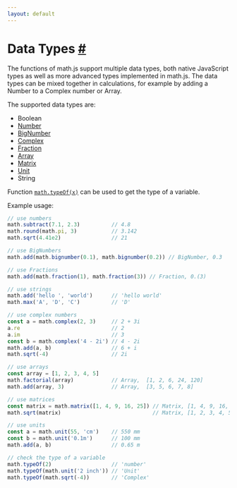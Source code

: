 ```yaml
---
layout: default
---
```


<h1 id="data-types">Data Types <a href="#data-types" title="Permalink">#</a></h1>

The functions of math.js support multiple data types, both native JavaScript
types as well as more advanced types implemented in math.js. The data types can
be mixed together in calculations, for example by adding a Number to a
Complex number or Array.

The supported data types are:

- Boolean
- [Number](numbers.html)
- [BigNumber](bignumbers.html)
- [Complex](complex_numbers.html)
- [Fraction](fractions.html)
- [Array](matrices.html)
- [Matrix](matrices.html)
- [Unit](units.html)
- String

Function [`math.typeOf(x)`](../reference/functions/typeOf.html) can be used to get
the type of a variable.

Example usage:

```js
// use numbers
math.subtract(7.1, 2.3)          // 4.8
math.round(math.pi, 3)           // 3.142
math.sqrt(4.41e2)                // 21

// use BigNumbers
math.add(math.bignumber(0.1), math.bignumber(0.2)) // BigNumber, 0.3

// use Fractions
math.add(math.fraction(1), math.fraction(3)) // Fraction, 0.(3)

// use strings
math.add('hello ', 'world')      // 'hello world'
math.max('A', 'D', 'C')          // 'D'

// use complex numbers
const a = math.complex(2, 3)     // 2 + 3i
a.re                             // 2
a.im                             // 3
const b = math.complex('4 - 2i') // 4 - 2i
math.add(a, b)                   // 6 + i
math.sqrt(-4)                    // 2i

// use arrays
const array = [1, 2, 3, 4, 5]
math.factorial(array)            // Array,  [1, 2, 6, 24, 120]
math.add(array, 3)               // Array,  [3, 5, 6, 7, 8]

// use matrices
const matrix = math.matrix([1, 4, 9, 16, 25]) // Matrix, [1, 4, 9, 16, 25]
math.sqrt(matrix)                             // Matrix, [1, 2, 3, 4, 5]

// use units
const a = math.unit(55, 'cm')    // 550 mm
const b = math.unit('0.1m')      // 100 mm
math.add(a, b)                   // 0.65 m

// check the type of a variable
math.typeOf(2)                   // 'number'
math.typeOf(math.unit('2 inch')) // 'Unit'
math.typeOf(math.sqrt(-4))       // 'Complex'
```

